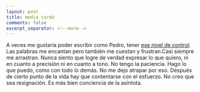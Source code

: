 ```yaml
--- 
layout: post 
title: media tarde 
comments: false 
excerpt_separator: <!--more--> 
--- 
```


A veces me gustaría poder escribir como Pedro, tener <a href="https://twitter.com/poitevin/status/1250565031764340736/photo/1">ese nivel de control</a>. Las palabras me encantan pero también me cuestan y frustran.Casi siempre me arrastran. Nunca siento que logre de verdad expresar lo que quiero, ni en cuanto a precisión ni en cuanto a tono. No tengo la paciencia. Hago lo que puedo, como con todo lo demás. No me dejo atrapar por eso. Después de cierto punto de la vida hay que contentarse con el esfuerzo. No creo que sea resignación. Es más bien conciencia de la asíntota.
